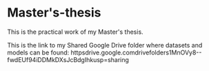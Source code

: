 # Master's-thesis
This is the practical work of my Master's thesis.

This is the link to my Shared Google Drive folder where datasets and models can be found:
httpsdrive.google.comdrivefolders1MnOVy8--fwdEUf94iDDMkDXsJcBdgIhkusp=sharing
